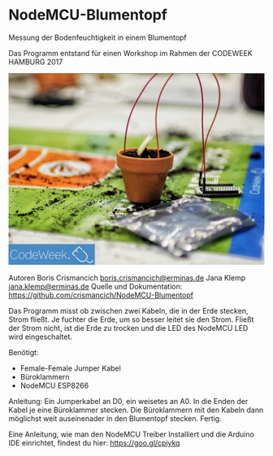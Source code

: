# NodeMCU-Blumentopf
Messung der Bodenfeuchtigkeit in einem Blumentopf

Das Programm entstand für einen Workshop im Rahmen der CODEWEEK HAMBURG 2017

![alt text](https://raw.githubusercontent.com/crismancich/NodeMCU-Blumentopf/master/nodemcu_blumentopf.png)

Autoren
Boris Crismancich <boris.crismancich@erminas.de>
Jana Klemp <jana.klemp@erminas.de>
Quelle und Dokumentation: https://github.com/crismancich/NodeMCU-Blumentopf

Das Programm misst ob zwischen zwei Kabeln, die in der Erde stecken,
Strom fließt. Je fuchter die Erde, um so besser leitet sie den Strom.
Fließt der Strom nicht, ist die Erde zu trocken und die LED des NodeMCU
LED wird eingeschaltet.

Benötigt:
* Female-Female Jumper Kabel
* Büroklammern
* NodeMCU ESP8266

Anleitung:
Ein Jumperkabel an D0, ein weisetes an A0. In die Enden der Kabel je eine Büroklammer stecken. 
Die Büroklammern mit den Kabeln dann möglichst weit auseinenader in den Blumentopf stecken. Fertig.

Eine Anleitung, wie man den NodeMCU Treiber Installiert und die Arduino IDE einrichtet, findest du hier:
https://goo.gl/cpiykq

